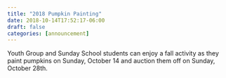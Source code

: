 ```yaml
---
title: "2018 Pumpkin Painting"
date: 2018-10-14T17:52:17-06:00
draft: false
categories: [announcement]
---
```


Youth Group and Sunday School students can enjoy a fall activity as they paint pumpkins on Sunday, October 14 and auction them off on Sunday, October 28th.
